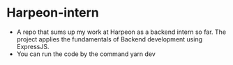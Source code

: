 # Harpeon-intern
* A repo that sums up my work at Harpeon as a backend intern so far. The project applies the fundamentals of Backend development using ExpressJS.
* You can run the code by the command yarn dev

